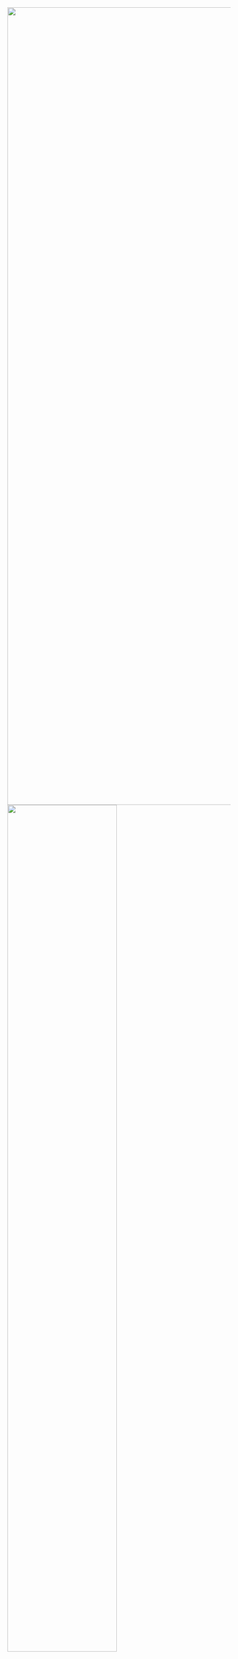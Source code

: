 <img style='width:1800px;' src='https://capsule-render.vercel.app/api?type=waving&color=164EAB&height=225&section=header&text=.NET%20DEV&fontColor=FFFFFF&fontAlign=22&fontAlignY=35&desc=Habibullo.Gulov&descSize=20&descAlign=18&descAlignY=58&animation=twinkling' /> 
<span><img src="https://github-readme-stats.vercel.app/api?username=HabibGulov&show_icons=true&theme=react&hide_border=false" width="70%" /></span>
<span><img src="https://github-readme-streak-stats.herokuapp.com/?user=HabibGulov&theme=react" width="70%" /></span> 
  
